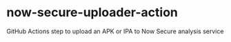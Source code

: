 # now-secure-uploader-action
GitHub Actions step to upload an APK or IPA to Now Secure analysis service
